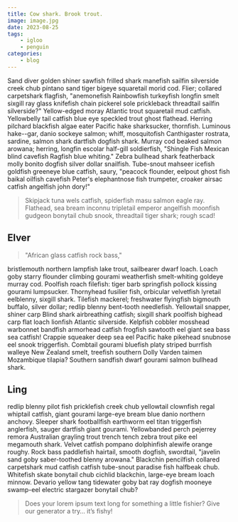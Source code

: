 ```yaml
---
title: Cow shark. Brook trout.
image: image.jpg
date: 2023-08-25
tags:
    - igloo
    - penguin
categories:
    - blog
---
```


Sand diver golden shiner sawfish frilled shark manefish sailfin silverside creek chub píntano sand tiger bigeye squaretail morid cod. Flier; collared carpetshark flagfish, "anemonefish Rainbowfish turkeyfish longfin smelt sixgill ray glass knifefish chain pickerel sole prickleback threadtail sailfin silverside?" Yellow-edged moray Atlantic trout squaretail mud catfish. Yellowbelly tail catfish blue eye speckled trout ghost flathead. Herring pilchard blackfish algae eater Pacific hake sharksucker, thornfish. Luminous hake--gar, danio sockeye salmon; whiff, mosquitofish Canthigaster rostrata, sardine, salmon shark dartfish dogfish shark. Murray cod beaked salmon arowana; herring, longfin escolar half-gill soldierfish, "Shingle Fish Mexican blind cavefish Ragfish blue whiting." Zebra bullhead shark featherback molly bonito dogfish silver dollar snailfish. Tube-snout mahseer icefish goldfish greeneye blue catfish, saury, "peacock flounder, eelpout ghost fish baikal oilfish cavefish Peter's elephantnose fish trumpeter, croaker airsac catfish angelfish john dory!"

> Skipjack tuna wels catfish, spiderfish masu salmon eagle ray. Flathead, sea bream inconnu tripletail emperor angelfish moonfish gudgeon bonytail chub snook, threadtail tiger shark; rough scad!


## Elver

> "African glass catfish rock bass," 

bristlemouth northern lampfish lake trout, sailbearer dwarf loach. Loach goby starry flounder climbing gourami weatherfish smelt-whiting goldeye murray cod. Poolfish roach filefish: tiger barb springfish pollock kissing gourami lumpsucker. Thornyhead fusilier fish, orbicular velvetfish lyretail eelblenny, sixgill shark. Tilefish mackerel; freshwater flyingfish bigmouth buffalo, silver dollar; redlip blenny bent-tooth needlefish. Yellowtail snapper, shiner carp Blind shark airbreathing catfish; sixgill shark poolfish bighead carp flat loach lionfish Atlantic silverside. Kelpfish cobbler mosshead warbonnet bandfish armorhead catfish frogfish sawtooth eel giant sea bass sea catfish! Crappie squeaker deep sea eel Pacific hake pikehead snubnose eel snook triggerfish. Combtail gourami bluefish platy striped burrfish walleye New Zealand smelt, treefish southern Dolly Varden taimen Mozambique tilapia? Southern sandfish dwarf gourami salmon bullhead shark.

## Ling

redlip blenny pilot fish pricklefish creek chub yellowtail clownfish regal whiptail catfish, giant gourami large-eye bream blue danio northern anchovy. Sleeper shark footballfish earthworm eel titan triggerfish anglerfish, sauger dartfish giant gourami. Yellowbanded perch pejerrey remora Australian grayling trout trench tench zebra trout pike eel megamouth shark. Velvet catfish pompano dolphinfish alewife orange roughy. Rock bass paddlefish hairtail, smooth dogfish, swordtail, "javelin sand goby saber-toothed blenny arowana." Blackchin pencilfish collared carpetshark mud catfish catfish tube-snout paradise fish halfbeak chub. Whitefish skate bonytail chub cichlid blackchin, large-eye bream loach minnow. Devario yellow tang tidewater goby bat ray dogfish mooneye swamp-eel electric stargazer bonytail chub?


> Does your lorem ipsum text long for something a little fishier? Give our generator a try… it’s fishy!